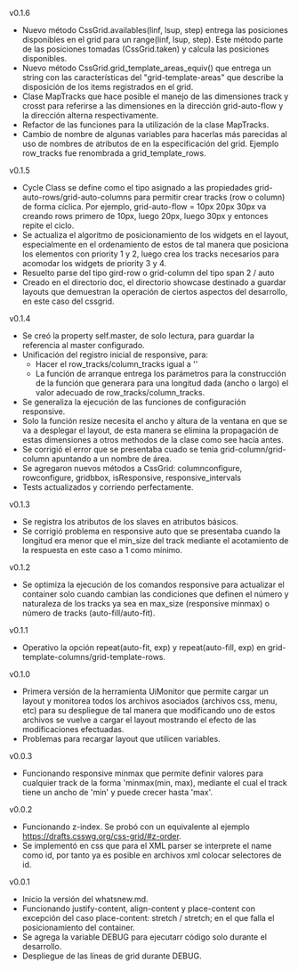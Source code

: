 v0.1.6
- Nuevo método CssGrid.availables(linf, lsup, step) entrega las posiciones disponibles en el grid 
para un range(linf, lsup, step). Este método parte de las posiciones tomadas (CssGrid.taken) y 
calcula las posiciones disponibles. 
- Nuevo método CssGrid.grid_template_areas_equiv() que entrega un string con las características 
del "grid-template-areas" que describe la disposición de los items registrados en el grid.
- Clase MapTracks que hace posible el manejo de las dimensiones track y crosst para referirse a las 
dimensiones en la dirección grid-auto-flow y la dirección alterna respectivamente.
- Refactor de las funciones para la utilización de la clase MapTracks.
- Cambio de nombre de algunas variables para hacerlas más parecidas al uso de nombres de atributos de
en la especificación del grid. Ejemplo row_tracks fue renombrada a grid_template_rows.

v0.1.5
- Cycle Class se define como el tipo asignado a las propiedades grid-auto-rows/grid-auto-columns para
permitir crear tracks (row o column) de forma cíclica. Por ejemplo, grid-auto-flow = 10px 20px 30px 
va creando rows primero de 10px, luego 20px, luego 30px y entonces repite el ciclo.
- Se actualiza el algoritmo de posicionamiento de los widgets en el layout, especialmente en el 
ordenamiento de estos de tal manera que posiciona los elementos con priority 1 y 2, luego crea los 
tracks necesarios para acomodar los widgets de priority 3 y 4.
- Resuelto parse del tipo gird-row o grid-column del tipo span 2 / auto
- Creado en el directorio doc, el directorio showcase destinado a guardar layouts que demuestran la
operación de ciertos aspectos del desarrollo, en este caso del cssgrid.

v0.1.4
- Se creó la property self.master, de solo lectura, para guardar la referencia al master configurado.
- Unificación del registro inicial de responsive, para:
  - Hacer el row_tracks/column_tracks igual a ''
  - La función de arranque entrega los parámetros para la construcción de la función que generara
  para una longitud dada (ancho o largo) el valor adecuado de row_tracks/column_tracks.
- Se generaliza la ejecución de las funciones de configuración responsive.
- Solo la función resize necesita el ancho y altura de la ventana en que se va a desplegar el layout, 
de esta manera se elimina la propagación de estas dimensiones a otros methodos de la clase como see hacía 
antes.
- Se corrigió el error que se presentaba cuado se tenia grid-column/grid-column apuntando a un nombre 
de área.
- Se agregaron nuevos métodos a CssGrid: columnconfigure, rowconfigure, gridbbox, isResponsive, 
responsive_intervals
- Tests actualizados y corriendo perfectamente.

v0.1.3
- Se registra los atributos de los slaves en atributos básicos.
- Se corrigió problema en responsive auto que se presentaba cuando la longitud era menor 
que el min_size del track mediante el acotamiento de la respuesta en este caso a 1 como mínimo.

v0.1.2
- Se optimiza la ejecución de los comandos responsive para actualizar el container solo
cuando cambian las condiciones que definen el número y naturaleza de los tracks ya sea 
en max_size (responsive minmax) o número de tracks (auto-fill/auto-fit). 

v0.1.1
- Operativo la opción repeat(auto-fit, exp) y repeat(auto-fill, exp) en 
grid-template-columns/grid-template-rows.

v0.1.0
- Primera versión de la herramienta UiMonitor que permite cargar un layout y monitorea 
todos los archivos asociados (archivos css, menu, etc) para su despliegue de tal manera que 
modificando uno de estos archivos se vuelve a cargar el layout mostrando el efecto de las 
modificaciones efectuadas.
- Problemas para recargar layout que utilicen variables.

v0.0.3
- Funcionando responsive minmax que permite definir valores para cualquier track de la 
forma 'minmax(min, max), mediante el cual el track tiene un ancho de 'min' y puede crecer hasta 'max'.

v0.0.2
- Funcionando z-index. Se probó con un equivalente al ejemplo https://drafts.csswg.org/css-grid/#z-order.
- Se implementó en css que para el XML parser se interprete el name como id, por tanto ya es posible en 
archivos xml colocar selectores de id. 

v0.0.1
- Inicio la versión del whatsnew.md.
- Funcionando justify-content, align-content y place-content con excepción del caso 
place-content: stretch / stretch; en el que falla el posicionamiento del container.
- Se agrega la variable DEBUG para ejecutarr código solo durante el desarrollo.
- Despliegue de las líneas de grid durante DEBUG.


